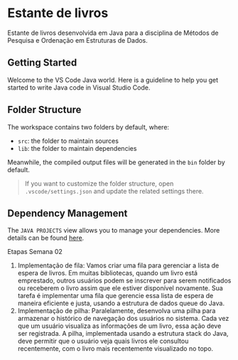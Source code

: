 # Estante de livros
Estante de livros desenvolvida em Java para a disciplina de Métodos de Pesquisa e Ordenação em Estruturas de Dados.

## Getting Started

Welcome to the VS Code Java world. Here is a guideline to help you get started to write Java code in Visual Studio Code.

## Folder Structure

The workspace contains two folders by default, where:

- `src`: the folder to maintain sources
- `lib`: the folder to maintain dependencies

Meanwhile, the compiled output files will be generated in the `bin` folder by default.

> If you want to customize the folder structure, open `.vscode/settings.json` and update the related settings there.

## Dependency Management

The `JAVA PROJECTS` view allows you to manage your dependencies. More details can be found [here](https://github.com/microsoft/vscode-java-dependency#manage-dependencies).



Etapas
Semana 02
1. Implementação de fila: Vamos criar uma fila para gerenciar a lista de espera de livros. Em muitas bibliotecas, quando um livro está emprestado, outros usuários podem se inscrever para serem notificados ou receberem o livro assim que ele estiver disponível novamente. Sua tarefa é implementar uma fila que gerencie essa lista de espera de maneira eficiente e justa, usando a estrutura de dados queue do Java.
2. Implementação de pilha: Paralelamente, desenvolva uma pilha para armazenar o histórico de navegação dos usuários no sistema. Cada vez que um usuário visualiza as informações de um livro, essa ação deve ser registrada. A pilha, implementada usando a estrutura stack do Java, deve permitir que o usuário veja quais livros ele consultou recentemente, com o livro mais recentemente visualizado no topo.